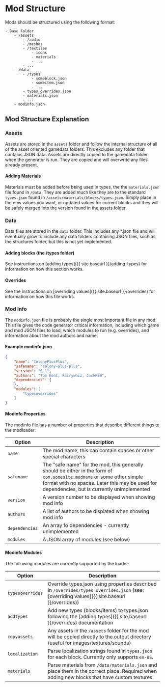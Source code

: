 # Mod Structure

Mods should be structured using the following format:

```
- Base Folder
	- /assets
		- /audio
		- /meshes
		- /textiles
			- icons
			- materials
			- ...
		- ...	
	- /data
		- /types
			- someblock.json
			- someitem.json
			- ...
		- types_overrides.json
		- materials.json
		- ...
	- modinfo.json
```

## Mod Structure Explanation

### Assets

Assets are stored in the `assets` folder and follow the internal structure of all of the asset oriented gamedata folders. This excludes any folder that contains JSON data. Assets are directly copied to the gamedata folder when the generator is run. They are copied and will overwrite any files already present.

#### Adding Materials

Materials must be added before being used in types, the the `materials.json` file found in `/data`. They are added much like they are to the standard `types.json` found in `/assets/materials/blocks/types.json`. Simply place in the new values you want, or updated values for current blocks and they will be safely merged into the version found in the assets folder.

### Data

Data files are stored in the `data` folder. This includes any *.json file and will eventually grow to include any data folders containing JSON files, such as the structures folder, but this is not yet implemented.

#### Adding blocks (the /types folder)

See instructions on [adding types]({{ site.baseurl }}/adding-types) for information on how this section works.

#### Overrides

See the instructions on [overriding values]({{ site.baseurl }}/overrides) for information on how this file works.

### Mod Info

The `modinfo.json` file is probably the single most important file in any mod. This file gives the code generator critical information, including which game and mod JSON files to load, which modules to run (e.g. overrides), and information about the mod authors and name.

#### Example modinfo.json

```json
{
	"name": "ColonyPlusPlus",
	"safename": "colony-plus-plus",
	"version": "0.1",
	"authors": "Tom Kent, Fairywhiz, JackPS9",
	"dependencies": {	
	},
	"modules": [
		"typesoverrides"
	]
}
```
#### Modinfo Properties

The modinfo file has a number of properties that describe different things to the modloader:

| Option | Description |
| --- | --- |
| `name` | The mod name, this can contain spaces or other special characters |
| `safename` | The "safe name" for the mod, this generally should be either in the form of `com.somesite.modname` or some other simple format with no spaces. Later this may be used for dependencies, but is currently unimplemented |
| `version` | A version number to be displayed when showing mod info |
| `authors` | A list of authors to be displated when showing mod info |
| `dependencies` | An array fo dependencies - currently unimplemented |
| `modules` | A JSON array of modules (see below) |


#### Modinfo Modules

The following modules are currently supported by the loader:

| Option | Description |
| --- | --- |
| `typesoverrides` | Override types.json using properties described in `/overrides/types_overrides.json` (see: [overriding values]({{ site.baseurl }}/overrides))  |
| `addtypes` | Add new types (blocks/items) to types.json following the [adding types]({{ site.baseurl }}/overrides) documentation  |
| `copyassets` | Any assets in the `/assets` folder for the mod will be copied directly to the output directory (useful for images/textures/sounds)  |
| `localization` | Parse localization strings found in `types.json` for each block. Currently only supports `en-US`. |
| `materials` | Parse materials from `/data/materials.json` and place them in the correct place. Required when adding new blocks that have custom textures. |
